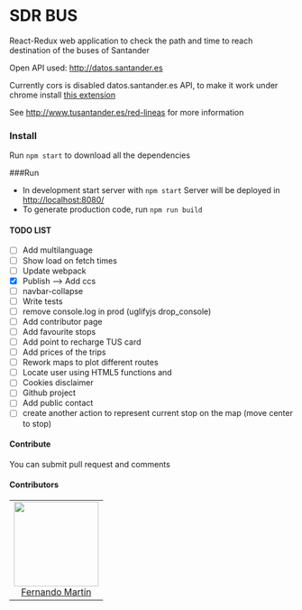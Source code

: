 # SDR BUS

React-Redux web application to check the path and time to reach destination of the buses of Santander

Open API used: http://datos.santander.es

Currently cors is disabled datos.santander.es API, to make it work under chrome install [this extension](https://chrome.google.com/webstore/detail/allow-control-allow-origi/nlfbmbojpeacfghkpbjhddihlkkiljbi)

See http://www.tusantander.es/red-lineas for more information


### Install
Run ```npm start``` to download all the dependencies 
 
###Run
* In development start server with ```npm start``` Server will be deployed in [http://localhost:8080/](http://localhost:8080/) 
* To generate production code, run  ```npm run build```

#### TODO LIST
- [ ] Add multilanguage 
- [ ] Show load on fetch times
- [ ] Update webpack
- [X] Publish --> Add ccs
- [ ] navbar-collapse
- [ ] Write tests
- [ ] remove console.log in prod (uglifyjs drop_console)
- [ ] Add contributor page
- [ ] Add favourite stops
- [ ] Add point to recharge TUS card
- [ ] Add prices of the trips
- [ ] Rework maps to plot different routes  
- [ ] Locate user using HTML5 functions and
- [ ] Cookies disclaimer 
- [ ] Github project
- [ ] Add public contact 
- [ ] create another action to represent current stop on the map (move center to stop)

#### Contribute

You can submit pull request and comments


#### Contributors


<table>
  <tbody>
    <tr>
      <td align="center">
        <img width="150" height="150"
        src="https://avatars1.githubusercontent.com/u/4624133?s=460&v=4">
        </br>
        <a href="https://github.com/Salec">Fernando Martín</a>
      </td>
    </tr>
  <tbody>
</table>